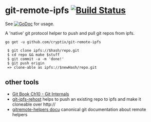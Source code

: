 # git-remote-ipfs [![Build Status](https://travis-ci.org/cryptix/git-remote-ipfs.svg?branch=master)](https://travis-ci.org/cryptix/git-remote-ipfs)

See [![GoDoc](https://godoc.org/github.com/cryptix/git-remote-ipfs?status.svg)](https://godoc.org/github.com/cryptix/git-remote-ipfs) for usage.

A 'native' git protocol helper to push and pull git repos from ipfs.

`go get -u github.com/cryptix/git-remote-ipfs`


```
 $ git clone ipfs://$hash/repo.git
 $ cd repo && make $stuff
 $ git commit -a -m 'done!'
 $ git push origin
 => clone-able as ipfs://$newHash/repo.git
```
## other tools

* [Git Book Ch10 - Git Internals](https://git-scm.com/book/en/v2/Git-Internals-Plumbing-and-Porcelain)
* [git-ipfs-rehost](https://github.com/whyrusleeping/git-ipfs-rehost) helps to push an existing repo to ipfs and make it cloneable over http://
* [gitremote-helpers docu](https://git-scm.com/docs/gitremote-helpers) canonical git documentation about remote helpers
